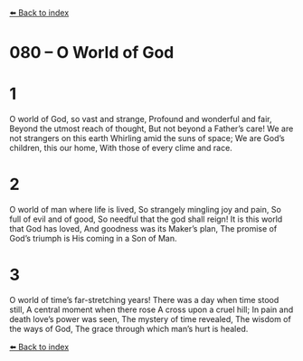 [⬅️ Back to index](../README.md)

# 080 – O World of God


# 1
O world of God, so vast and strange,
Profound and wonderful and fair,
Beyond the utmost reach of thought,
But not beyond a Father’s care!
We are not strangers on this earth
Whirling amid the suns of space;
We are God’s children, this our home,
With those of every clime and race.

# 2
O world of man where life is lived,
So strangely mingling joy and pain,
So full of evil and of good,
So needful that the god shall reign!
It is this world that God has loved,
And goodness was its Maker’s plan,
The promise of God’s triumph is
His coming in a Son of Man.

# 3
O world of time’s far-stretching years!
There was a day when time stood still,
A central moment when there rose
A cross upon a cruel hill;
In pain and death love’s power was seen,
The mystery of time revealed,
The wisdom of the ways of God,
The grace through which man’s hurt is healed.

[⬅️ Back to index](../README.md)
